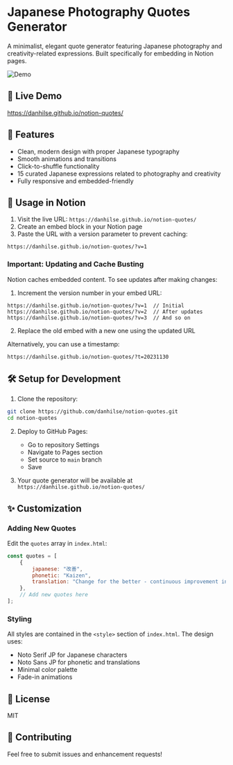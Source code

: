 # Japanese Photography Quotes Generator

A minimalist, elegant quote generator featuring Japanese photography and creativity-related expressions. Built specifically for embedding in Notion pages.

![Demo](demo.png)

## 🔗 Live Demo
https://danhilse.github.io/notion-quotes/

## 🎯 Features
- Clean, modern design with proper Japanese typography
- Smooth animations and transitions
- Click-to-shuffle functionality
- 15 curated Japanese expressions related to photography and creativity
- Fully responsive and embedded-friendly

## 📝 Usage in Notion

1. Visit the live URL: `https://danhilse.github.io/notion-quotes/`
2. Create an embed block in your Notion page
3. Paste the URL with a version parameter to prevent caching:
```
https://danhilse.github.io/notion-quotes/?v=1
```

### Important: Updating and Cache Busting

Notion caches embedded content. To see updates after making changes:

1. Increment the version number in your embed URL:
```
https://danhilse.github.io/notion-quotes/?v=1  // Initial
https://danhilse.github.io/notion-quotes/?v=2  // After updates
https://danhilse.github.io/notion-quotes/?v=3  // And so on
```

2. Replace the old embed with a new one using the updated URL

Alternatively, you can use a timestamp:
```
https://danhilse.github.io/notion-quotes/?t=20231130
```

## 🛠️ Setup for Development

1. Clone the repository:
```bash
git clone https://github.com/danhilse/notion-quotes.git
cd notion-quotes
```

2. Deploy to GitHub Pages:
   - Go to repository Settings
   - Navigate to Pages section
   - Set source to `main` branch
   - Save

3. Your quote generator will be available at `https://danhilse.github.io/notion-quotes/`

## ✨ Customization

### Adding New Quotes
Edit the `quotes` array in `index.html`:

```javascript
const quotes = [
    {
        japanese: "改善",
        phonetic: "Kaizen",
        translation: "Change for the better - continuous improvement in small steps"
    },
    // Add new quotes here
];
```

### Styling
All styles are contained in the `<style>` section of `index.html`. The design uses:
- Noto Serif JP for Japanese characters
- Noto Sans JP for phonetic and translations
- Minimal color palette
- Fade-in animations

## 📄 License
MIT

## 🤝 Contributing
Feel free to submit issues and enhancement requests!
